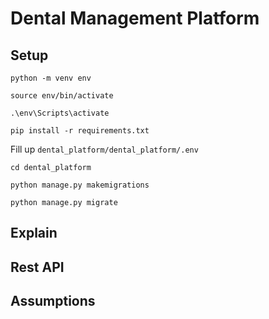 # Dental Management Platform

## Setup
```
python -m venv env
```
```
source env/bin/activate
```
```
.\env\Scripts\activate
```
```
pip install -r requirements.txt
```
Fill up `dental_platform/dental_platform/.env`
```
cd dental_platform
```
```
python manage.py makemigrations
```
```
python manage.py migrate
```
## Explain

## Rest API

## Assumptions